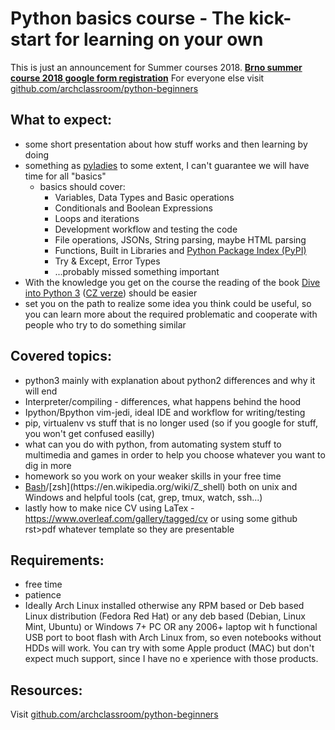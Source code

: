 # Python basics course - The kick-start for learning on your own

This is just an announcement for Summer courses 2018.
[**Brno summer course 2018 google form registration**](https://goo.gl/forms/C6sXQljaYCFDLZoC2)
For everyone else visit [github.com/archclassroom/python-beginners](https://github.com/archclassroom/python-beginners)

## What to expect:
* some short presentation about how stuff works and then learning by doing
* something as [pyladies](http://pyladies.cz/brno/) to some extent, I can't guarantee we will have time for all "basics"
    *  basics should cover:
        * Variables, Data Types and Basic operations
        * Conditionals and Boolean Expressions
        * Loops and iterations
        * Development workflow and testing the code
        * File operations, JSONs, String parsing, maybe HTML parsing
        * Functions, Built in Libraries and [Python Package Index (PyPI)](https://pypi.org/)
        * Try & Except, Error Types
        * ...probably missed something important
* With the knowledge you get on the course the reading of the book [Dive into Python 3](http://www.diveintopython3.net/) ([CZ verze](http://diveintopython3.py.cz/index.html)) should be easier
* set you on the path to realize some idea you think could be useful, so you can learn more about the required problematic and cooperate with people who try to do something similar

## Covered topics:

* python3 mainly with explanation about python2 differences and why it will end
* Interpreter/compiling - differences, what happens behind the hood
* Ipython/Bpython vim-jedi, ideal IDE and workflow for writing/testing
* pip, virtualenv vs stuff that is no longer used (so if you google for stuff, you won't get confused easilly)
* what can you do with python, from automating system stuff to multimedia and games in order to help you choose whatever you want to dig in more
* homework so you work on your weaker skills in your free time
* [Bash](https://en.wikipedia.org/wiki/Bash_(Unix_shell))/[zsh](https://en.wikipedia.org/wiki/Z_shell) both on unix and Windows and helpful tools (cat, grep, tmux, watch, ssh...)
* lastly how to make nice CV using LaTex - https://www.overleaf.com/gallery/tagged/cv or using some github rst>pdf whatever template so they are presentable

## Requirements:
* free time
* patience
* Ideally Arch Linux installed otherwise any RPM based or Deb based Linux distribution (Fedora Red Hat) or any deb based (Debian, Linux Mint, Ubuntu) or Windows 7+ PC OR any 2006+ laptop wit
h functional USB port to boot flash with Arch Linux from, so even notebooks without HDDs will work. You can try with some Apple product (MAC) but don't expect much support, since I have no e
xperience with those products.

## Resources:
Visit [github.com/archclassroom/python-beginners](https://github.com/archclassroom/python-beginners#read-something)
